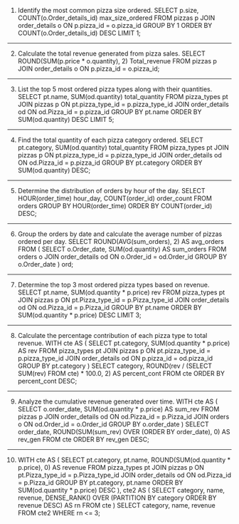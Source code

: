 1. Identify the most common pizza size ordered.
SELECT 
    p.size, COUNT(o.Order_details_id) max_size_ordered
FROM
    pizzas p
        JOIN
    order_details o ON p.pizza_id = o.pizza_id
GROUP BY 1
ORDER BY COUNT(o.Order_details_id) DESC
LIMIT 1;
-----------------------------------------------------------------------------------------------------------------------------------------------
2. Calculate the total revenue generated from pizza sales.
SELECT 
    ROUND(SUM(p.price * o.quantity), 2) Total_revenue
FROM
    pizzas p
        JOIN
    order_details o ON p.pizza_id = o.pizza_id;
-----------------------------------------------------------------------------------------------------------------------------------------------
3. List the top 5 most ordered pizza types along with their quantities.
SELECT 
    pt.name, SUM(od.quantity) total_quantity
FROM
    pizza_types pt
        JOIN
    pizzas p ON pt.pizza_type_id = p.pizza_type_id
        JOIN
    order_details od ON od.Pizza_id = p.pizza_id
GROUP BY pt.name
ORDER BY SUM(od.quantity) DESC
LIMIT 5;
-----------------------------------------------------------------------------------------------------------------------------------------------
4. Find the total quantity of each pizza category ordered.
SELECT 
    pt.category, SUM(od.quantity) total_quantity
FROM
    pizza_types pt
        JOIN
    pizzas p ON pt.pizza_type_id = p.pizza_type_id
        JOIN
    order_details od ON od.Pizza_id = p.pizza_id
GROUP BY pt.category
ORDER BY SUM(od.quantity) DESC;
-----------------------------------------------------------------------------------------------------------------------------------------------
5. Determine the distribution of orders by hour of the day.
SELECT 
    HOUR(order_time) hour_day, COUNT(order_id) order_count
FROM
    orders
GROUP BY HOUR(order_time)
ORDER BY COUNT(order_id) DESC;
-----------------------------------------------------------------------------------------------------------------------------------------------
6. Group the orders by date and calculate the average number of pizzas ordered per day.
SELECT ROUND(AVG(sum_orders), 2) AS avg_orders
FROM (
    SELECT o.Order_date, SUM(od.quantity) AS sum_orders
    FROM 
        orders o 
    JOIN 
        order_details od ON o.Order_id = od.Order_id
    GROUP BY  
        o.Order_date
) ord;
-----------------------------------------------------------------------------------------------------------------------------------------------
7. Determine the top 3 most ordered pizza types based on revenue.
SELECT pt.name, SUM(od.quantity * p.price) rev
FROM
    pizza_types pt
        JOIN
    pizzas p ON pt.Pizza_type_id = p.Pizza_type_id
        JOIN
    order_details od ON od.Pizza_id = p.Pizza_id
GROUP BY pt.name
ORDER BY SUM(od.quantity * p.price) DESC
LIMIT 3;
-----------------------------------------------------------------------------------------------------------------------------------------------
8.  Calculate the percentage contribution of each pizza type to total revenue.
WITH cte AS (
    SELECT pt.category, SUM(od.quantity * p.price) AS rev
    FROM 
        pizza_types pt
    JOIN 
        pizzas p ON pt.pizza_type_id = p.pizza_type_id
    JOIN 
        order_details od ON p.pizza_id = od.pizza_id
    GROUP BY pt.category
)
SELECT category, 
    ROUND(rev / (SELECT SUM(rev) FROM cte) * 100.0, 2) AS percent_cont
FROM 
    cte
ORDER BY percent_cont DESC;
-----------------------------------------------------------------------------------------------------------------------------------------------
9. Analyze the cumulative revenue generated over time.
WITH cte AS (
    SELECT o.order_date,
        SUM(od.quantity * p.price) AS sum_rev
    FROM 
        pizzas p
    JOIN 
        order_details od ON od.Pizza_id = p.Pizza_id
    JOIN 
        orders o ON od.Order_id = o.Order_id
    GROUP BY 
        o.order_date
)
SELECT order_date, 
    ROUND(SUM(sum_rev) OVER (ORDER BY order_date), 0) AS rev_gen
FROM 
    cte
ORDER BY rev_gen DESC;
-----------------------------------------------------------------------------------------------------------------------------------------------
10. WITH cte AS (
    SELECT pt.category, pt.name, ROUND(SUM(od.quantity * p.price), 0) AS revenue
    FROM 
        pizza_types pt
    JOIN 
        pizzas p ON pt.Pizza_type_id = p.Pizza_type_id
    JOIN 
        order_details od ON od.Pizza_id = p.Pizza_id
    GROUP BY pt.category, pt.name
    ORDER BY SUM(od.quantity * p.price) DESC
),
cte2 AS (
    SELECT category, name, revenue, DENSE_RANK() OVER (PARTITION BY category ORDER BY revenue DESC) AS rn
    FROM 
        cte
)
SELECT 
    category, name, revenue
FROM 
    cte2
WHERE rn <= 3;
